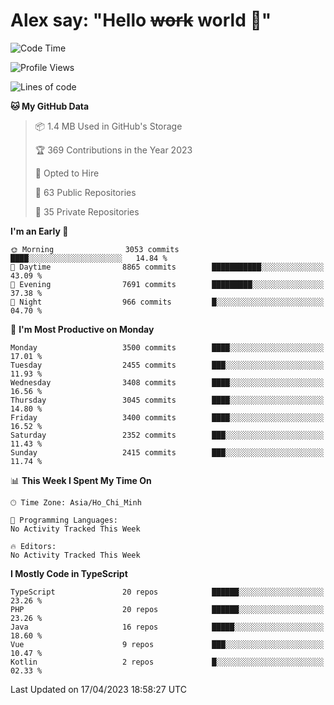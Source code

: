 # Alex say: "Hello ~~work~~ world 🐾"

<!--START_SECTION:waka-->
![Code Time](http://img.shields.io/badge/Code%20Time-839%20hrs%205%20mins-blue)

![Profile Views](http://img.shields.io/badge/Profile%20Views-2-blue)

![Lines of code](https://img.shields.io/badge/From%20Hello%20World%20I%27ve%20Written-41.9%20million%20lines%20of%20code-blue)

**🐱 My GitHub Data** 

> 📦 1.4 MB Used in GitHub's Storage 
 > 
> 🏆 369 Contributions in the Year 2023
 > 
> 💼 Opted to Hire
 > 
> 📜 63 Public Repositories 
 > 
> 🔑 35 Private Repositories 
 > 
**I'm an Early 🐤** 

```text
🌞 Morning                3053 commits        ████░░░░░░░░░░░░░░░░░░░░░   14.84 % 
🌆 Daytime                8865 commits        ███████████░░░░░░░░░░░░░░   43.09 % 
🌃 Evening                7691 commits        █████████░░░░░░░░░░░░░░░░   37.38 % 
🌙 Night                  966 commits         █░░░░░░░░░░░░░░░░░░░░░░░░   04.70 % 
```
📅 **I'm Most Productive on Monday** 

```text
Monday                   3500 commits        ████░░░░░░░░░░░░░░░░░░░░░   17.01 % 
Tuesday                  2455 commits        ███░░░░░░░░░░░░░░░░░░░░░░   11.93 % 
Wednesday                3408 commits        ████░░░░░░░░░░░░░░░░░░░░░   16.56 % 
Thursday                 3045 commits        ████░░░░░░░░░░░░░░░░░░░░░   14.80 % 
Friday                   3400 commits        ████░░░░░░░░░░░░░░░░░░░░░   16.52 % 
Saturday                 2352 commits        ███░░░░░░░░░░░░░░░░░░░░░░   11.43 % 
Sunday                   2415 commits        ███░░░░░░░░░░░░░░░░░░░░░░   11.74 % 
```


📊 **This Week I Spent My Time On** 

```text
🕑︎ Time Zone: Asia/Ho_Chi_Minh

💬 Programming Languages: 
No Activity Tracked This Week

🔥 Editors: 
No Activity Tracked This Week
```

**I Mostly Code in TypeScript** 

```text
TypeScript               20 repos            ██████░░░░░░░░░░░░░░░░░░░   23.26 % 
PHP                      20 repos            ██████░░░░░░░░░░░░░░░░░░░   23.26 % 
Java                     16 repos            █████░░░░░░░░░░░░░░░░░░░░   18.60 % 
Vue                      9 repos             ███░░░░░░░░░░░░░░░░░░░░░░   10.47 % 
Kotlin                   2 repos             █░░░░░░░░░░░░░░░░░░░░░░░░   02.33 % 
```




 Last Updated on 17/04/2023 18:58:27 UTC
<!--END_SECTION:waka-->
